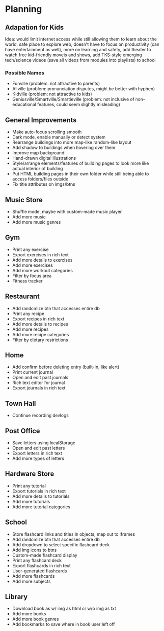 # Planning

## Adapation for Kids
Idea: would limit internet access while still allowing them to learn about the world, safe place to explore web, doesn't have to focus on productivity (can have entertainment as well), more on learning and safety, add theater to watch free kid-friendly moveis and shows, add TKS-style emerging tech/science videos (save all videos from modules into playlists) to school

### Possible Names
- Funville (problem: not attractive to parents)
- Allville (problem: pronunciation disputes, might be better with hyphen)
- Kidville (problem: not attractive to kids)
- Geniusville/Smartville/Smartieville (problem: not inclusive of non-educational features, could seem slightly misleading)

## General Improvements
- Make auto-focus scrolling smooth
- Dark mode, enable manually or detect system
- Rearrange buildings into more map-like random-like layout
- Add shadow to buildings when hovering over them
- Improve map background
- Hand-drawn digital illustrations
- Style/arrange elements/features of building pages to look more like actual interior of building
- Put HTML building pages in their own folder while still being able to access folders/files outside
- Fix title attributes on imgs/btns

## Music Store
- Shuffle mode, maybe with custom-made music player
- Add more music
- Add more music genres

## Gym
- Print any exercise
- Export exercises in rich text
- Add more details to exercises
- Add more exercises
- Add more workout categories
- Filter by focus area
- Fitness tracker

## Restaurant
- Add randomize btn that accesses entire db
- Print any recipe
- Export recipes in rich text
- Add more details to recipes
- Add more recipes
- Add more recipe categories
- Filter by dietary restrictions

## Home
- Add confirm before deleting entry (built-in, like alert)
- Print current journal
- Open and edit past journals
- Rich text editor for journal
- Export journals in rich text

## Town Hall
- Continue recording devlogs

## Post Office
- Save letters using localStorage
- Open and edit past letters
- Export letters in rich text
- Add more types of letters

## Hardware Store
- Print any tutorial
- Export tutorials in rich text
- Add more details to tutorials
- Add more tutorials
- Add more tutorial categories

## School
- Store flashcard links and titles in objects, map out to iframes
- Add randomize btn that accesses entire db
- Add dropdown to select specific flashcard deck
- Add img icons to btns
- Custom-made flashcard display
- Print any flashcard deck
- Export flashcards in rich text
- User-generated flashcards
- Add more flashcards
- Add more subjects

## Library
- Download book as w/ img as html or w/o img as txt
- Add more books
- Add more book genres
- Add bookmarks to save where in book user left off